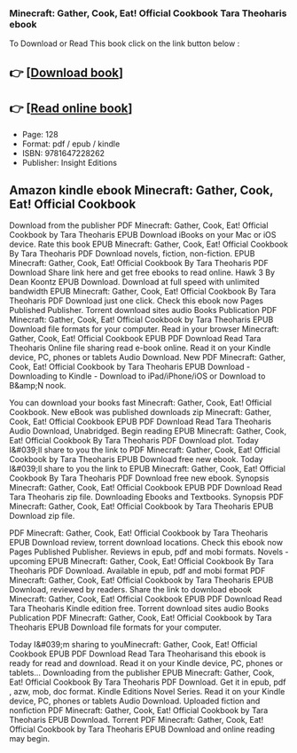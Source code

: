 ### Minecraft: Gather, Cook, Eat! Official Cookbook Tara Theoharis ebook

To Download or Read This book click on the link button below :

## 👉  [**[Download book](http://ebooksharez.info/download.php?group=book&from=github.com&id=665176&lnk=1066 "Download book")**]

## 👉  [**[Read online book](http://ebooksharez.info/download.php?group=book&from=github.com&id=665176&lnk=1066 "Read online book")**]


* Page: 128
* Format: pdf / epub / kindle
* ISBN: 9781647228262
* Publisher: Insight Editions



## Amazon kindle ebook Minecraft: Gather, Cook, Eat! Official Cookbook


Download from the publisher PDF Minecraft: Gather, Cook, Eat! Official Cookbook by Tara Theoharis EPUB Download iBooks on your Mac or iOS device. Rate this book EPUB Minecraft: Gather, Cook, Eat! Official Cookbook By Tara Theoharis PDF Download novels, fiction, non-fiction. EPUB Minecraft: Gather, Cook, Eat! Official Cookbook By Tara Theoharis PDF Download Share link here and get free ebooks to read online. Hawk 3 By Dean Koontz EPUB Download. Download at full speed with unlimited bandwidth EPUB Minecraft: Gather, Cook, Eat! Official Cookbook By Tara Theoharis PDF Download just one click. Check this ebook now Pages Published Publisher. Torrent download sites audio Books Publication PDF Minecraft: Gather, Cook, Eat! Official Cookbook by Tara Theoharis EPUB Download file formats for your computer. Read in your browser Minecraft: Gather, Cook, Eat! Official Cookbook EPUB PDF Download Read Tara Theoharis Online file sharing read e-book online. Read it on your Kindle device, PC, phones or tablets Audio Download. New PDF Minecraft: Gather, Cook, Eat! Official Cookbook by Tara Theoharis EPUB Download - Downloading to Kindle - Download to iPad/iPhone/iOS or Download to B&amp;amp;N nook.

You can download your books fast Minecraft: Gather, Cook, Eat! Official Cookbook. New eBook was published downloads zip Minecraft: Gather, Cook, Eat! Official Cookbook EPUB PDF Download Read Tara Theoharis Audio Download, Unabridged. Begin reading EPUB Minecraft: Gather, Cook, Eat! Official Cookbook By Tara Theoharis PDF Download plot. Today I&amp;#039;ll share to you the link to PDF Minecraft: Gather, Cook, Eat! Official Cookbook by Tara Theoharis EPUB Download free new ebook. Today I&amp;#039;ll share to you the link to EPUB Minecraft: Gather, Cook, Eat! Official Cookbook By Tara Theoharis PDF Download free new ebook. Synopsis Minecraft: Gather, Cook, Eat! Official Cookbook EPUB PDF Download Read Tara Theoharis zip file. Downloading Ebooks and Textbooks. Synopsis PDF Minecraft: Gather, Cook, Eat! Official Cookbook by Tara Theoharis EPUB Download zip file.

PDF Minecraft: Gather, Cook, Eat! Official Cookbook by Tara Theoharis EPUB Download review, torrent download locations. Check this ebook now Pages Published Publisher. Reviews in epub, pdf and mobi formats. Novels - upcoming EPUB Minecraft: Gather, Cook, Eat! Official Cookbook By Tara Theoharis PDF Download. Available in epub, pdf and mobi format PDF Minecraft: Gather, Cook, Eat! Official Cookbook by Tara Theoharis EPUB Download, reviewed by readers. Share the link to download ebook Minecraft: Gather, Cook, Eat! Official Cookbook EPUB PDF Download Read Tara Theoharis Kindle edition free. Torrent download sites audio Books Publication PDF Minecraft: Gather, Cook, Eat! Official Cookbook by Tara Theoharis EPUB Download file formats for your computer.

Today I&amp;#039;m sharing to youMinecraft: Gather, Cook, Eat! Official Cookbook EPUB PDF Download Read Tara Theoharisand this ebook is ready for read and download. Read it on your Kindle device, PC, phones or tablets... Downloading from the publisher EPUB Minecraft: Gather, Cook, Eat! Official Cookbook By Tara Theoharis PDF Download. Get it in epub, pdf , azw, mob, doc format. Kindle Editions Novel Series. Read it on your Kindle device, PC, phones or tablets Audio Download. Uploaded fiction and nonfiction PDF Minecraft: Gather, Cook, Eat! Official Cookbook by Tara Theoharis EPUB Download. Torrent PDF Minecraft: Gather, Cook, Eat! Official Cookbook by Tara Theoharis EPUB Download and online reading may begin.





